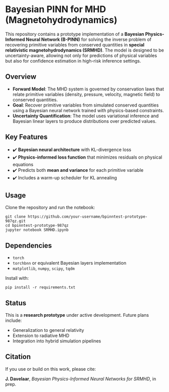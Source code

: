 # Bayesian PINN for MHD (Magnetohydrodynamics)

This repository contains a prototype implementation of a **Bayesian Physics-Informed Neural Network (B-PINN)** for solving the inverse problem of recovering primitive variables from conserved quantities in **special relativistic magnetohydrodynamics (SRMHD)**. The model is designed to be uncertainty-aware, allowing not only for predictions of physical variables but also for confidence estimation in high-risk inference settings.

## Overview

- **Forward Model**: The MHD system is governed by conservation laws that relate primitive variables (density, pressure, velocity, magnetic field) to conserved quantities.
- **Goal**: Recover primitive variables from simulated conserved quantities using a Bayesian neural network trained with physics-based constraints.
- **Uncertainty Quantification**: The model uses variational inference and Bayesian linear layers to produce distributions over predicted values.

## Key Features

- ✔️ **Bayesian neural architecture** with KL-divergence loss  
- ✔️ **Physics-informed loss function** that minimizes residuals on physical equations  
- ✔️ Predicts both **mean and variance** for each primitive variable  
- ✔️ Includes a warm-up scheduler for KL annealing  

## Usage

Clone the repository and run the notebook:

```
git clone https://github.com/your-username/bpinntest-prototype-987qz.git
cd bpinntest-prototype-987qz
jupyter notebook SRMHD.ipynb
```

## Dependencies

- `torch`  
- `torchbnn` or equivalent Bayesian layers implementation  
- `matplotlib`, `numpy`, `scipy`, `tqdm`  

Install with:

```
pip install -r requirements.txt
```

## Status

This is a **research prototype** under active development. Future plans include:

- Generalization to general relativity
- Extension to radiative MHD   
- Integration into hybrid simulation pipelines  

## Citation

If you use or build on this work, please cite:

**J. Davelaar**, *Bayesian Physics-Informed Neural Networks for SRMHD*, in prep.
